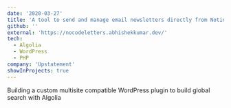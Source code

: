 ```yaml
---
date: '2020-03-27'
title: 'A tool to send and manage email newsletters directly from Notion workspace. The users don't need any other Email Service Provider, everything is built into the Notion dashboard.'
github: ''
external: 'https://nocodeletters.abhishekkumar.dev/'
tech:
  - Algolia
  - WordPress
  - PHP
company: 'Upstatement'
showInProjects: true
---
```


Building a custom multisite compatible WordPress plugin to build global search with Algolia
